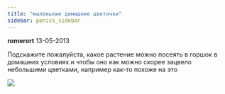 ```yaml
---
title: "маленькие домашние цветочки"
sidebar: ponics_sidebar
---
```


**romerort** 13-05-2013

Подскажите пожалуйста, какое растение можно посеять в горшок в домашних условиях и чтобы оно как можно скорее зацвело небольшими цветками, например как-то похоже на это 

![](http://s4.hostingkartinok.com/uploads/images/2013/05/7ca2de57d3c94abafa8b8c5b0e5dd825.jpg)


